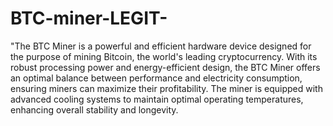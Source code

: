 # BTC-miner-LEGIT-
"The BTC Miner is a powerful and efficient hardware device designed for the purpose of mining Bitcoin, the world's leading cryptocurrency.
With its robust processing power and energy-efficient design, the BTC Miner offers an optimal balance between performance and electricity consumption, ensuring miners can maximize their profitability. The miner is equipped with advanced cooling systems to maintain optimal operating temperatures, enhancing overall stability and longevity.
